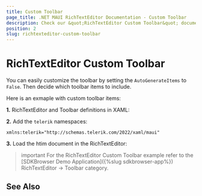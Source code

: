 ```yaml
---
title: Custom Toolbar
page_title: .NET MAUI RichTextEditor Documentation - Custom Toolbar
description: Check our &quot;RichTextEditor Custom Toolbar&quot; documentation article for Telerik RichTextEditor for .NET MAUI control.
position: 2
slug: richtexteditor-custom-toolbar
---
```


# RichTextEditor Custom Toolbar

You can easily customize the toolbar by setting the `AutoGenerateItems` to `False`. Then decide which toolbar items to include.

Here is an exmaple with custom toolbar items: 

**1.** RichTextEditor and Toolbar definitions in XAML:

<snippet id='richtexteditor-custom-toolbar-xaml' />

**2.** Add the `telerik` namespaces:

```XAML
xmlns:telerik="http://schemas.telerik.com/2022/xaml/maui"
```

**3.** Load the htim document in the RichTextEditor:

<snippet id='richtexteditor-toolbar-load-source' />

>important For the RichTextEditor Custom Toolbar example refer to the [SDKBrowser Demo Application]({%slug sdkbrowser-app%}) RichTextEditor -> Toolbar category.

## See Also


